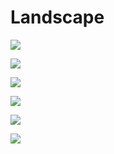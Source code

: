 # Landscape 

![](img/landscape1.png)

![](img/landscape2.png)

![](img/landscape3.png)

![](img/landscape4.png)

![](img/landscape5.png)

![](img/landscape6.png)